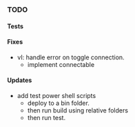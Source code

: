 ### TODO

#### Tests

#### Fixes
* vI: handle error on toggle connection. 
	* implement connectable

#### Updates
* add test power shell scripts
	* deploy to a bin folder.
	* then run build using relative folders
	* then run test.
	

	
